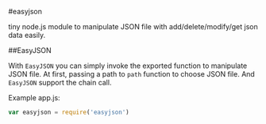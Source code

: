 #easyjson

  tiny node.js module to manipulate JSON file with add/delete/modify/get json data easily.

##EasyJSON

  With `EasyJSON` you can simply invoke the exported function to manipulate JSON file.
  At first, passing a path to `path` function to choose JSON file. And `EasyJSON` support
  the chain call.

Example app.js:

```js
var easyjson = require('easyjson')